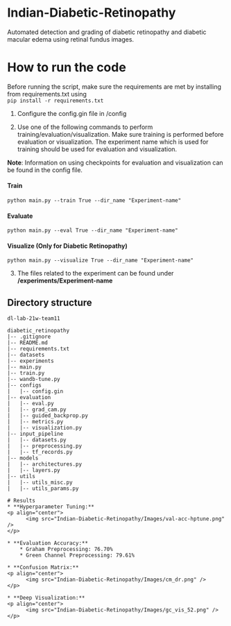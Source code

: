 # Indian-Diabetic-Retinopathy
Automated detection and grading of diabetic retinopathy and diabetic macular edema using retinal fundus images.

# How to run the code
Before running the script, make sure the requirements are met by installing from requirements.txt using  
```pip install -r requirements.txt```
1. Configure the config.gin file in /config

2. Use one of the following commands to perform training/evaluation/visualization. Make sure training is performed before evaluation or visualization. The experiment name which is used for training should be used for evaluation and visualization.

**Note**: Information on using checkpoints for evaluation and visualization can be found in the config file.

#### Train
```python main.py --train True --dir_name "Experiment-name"```

#### Evaluate
```python main.py --eval True --dir_name "Experiment-name"```

#### Visualize (Only for Diabetic Retinopathy)
```python main.py --visualize True --dir_name "Experiment-name"```

3. The files related to the experiment can be found under **/experiments/Experiment-name** 

## Directory structure
```
dl-lab-21w-team11

diabetic_retinopathy
|-- .gitignore
|-- README.md
|-- requirements.txt
|-- datasets
|-- experiments
|-- main.py
|-- train.py
|-- wandb-tune.py
|-- configs
|   |-- config.gin
|-- evaluation
|   |-- eval.py
|   |-- grad_cam.py
|   |-- guided_backprop.py
|   |-- metrics.py
|   |-- visualization.py
|-- input_pipeline
|   |-- datasets.py
|   |-- preprocessing.py
|   |-- tf_records.py
|-- models
|   |-- architectures.py
|   |-- layers.py
|-- utils
|   |-- utils_misc.py
|   |-- utils_params.py

# Results
* **Hyperparameter Tuning:**
<p align="center">
	  <img src="Indian-Diabetic-Retinopathy/Images/val-acc-hptune.png" />
</p>

* **Evaluation Accuracy:**
	* Graham Preprocessing: 76.70%
	* Green Channel Preprocessing: 79.61%

* **Confusion Matrix:**
<p align="center">
	  <img src="Indian-Diabetic-Retinopathy/Images/cm_dr.png" />
</p>

* **Deep Visualization:**
<p align="center">
	  <img src="Indian-Diabetic-Retinopathy/Images/gc_vis_52.png" />
</p>
